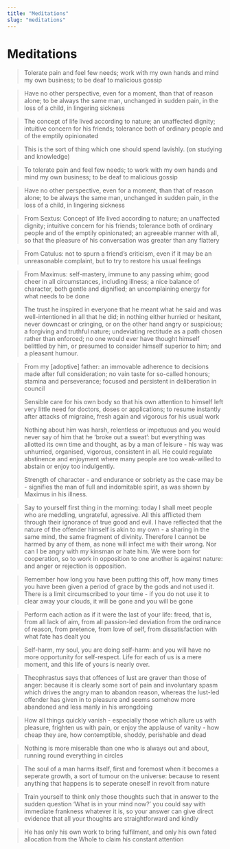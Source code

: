 ```yaml
---
title: "Meditations"
slug: "meditations"
---
```


# Meditations

> Tolerate pain and feel few needs; work with my own hands and mind my own business; to be deaf to malicious gossip

> Have no other perspective, even for a moment, than that of reason alone; to be always the same man, unchanged in sudden pain, in the loss of a child, in lingering sickness

> The concept of life lived according to nature; an unaffected dignity; intuitive concern for his friends; tolerance both of ordinary people and of the emptily opinionated

> This is the sort of thing which one should spend lavishly. (on studying and knowledge)

> To tolerate pain and feel few needs; to work with my own hands and mind my own business; to be deaf to malicious gossip

> Have no other perspective, even for a moment, than that of reason alone; to be always the same man, unchanged in sudden pain, in the loss of a child, in lingering sickness

> From Sextus: Concept of life lived according to nature; an unaffected dignity; intuitive concern for his friends; tolerance both of ordinary people and of the emptily opinionated; an agreeable manner with all, so that the pleasure of his conversation was greater than any flattery

> From Catulus: not to spurn a friend’s criticism, even if it may be an unreasonable complaint, but to try to restore his usual feelings

> From Maximus: self-mastery, immune to any passing whim; good cheer in all circumstances, including illness; a nice balance of character, both gentle and dignified; an uncomplaining energy for what needs to be done
>
> The trust he inspired in everyone that he meant what he said and was well-intentioned in all that he did; in nothing either hurried or hesitant, never downcast or cringing, or on the other hand angry or suspicious; a forgiving and truthful nature; undeviating rectitude as a path chosen rather than enforced; no one would ever have thought himself belittled by him, or presumed to consider himself superior to him; and a pleasant humour.

> From my [adoptive] father: an immovable adherence to decisions made after full consideration; no vain taste for so-called honours; stamina and perseverance; focused and persistent in deliberation in council
>
> Sensible care for his own body so that his own attention to himself left very little need for doctors, doses or applications; to resume instantly after attacks of migraine, fresh again and vigorous for his usual work
>
> Nothing about him was harsh, relentless or impetuous and you would never say of him that he ‘broke out a sweat’: but everything was allotted its own time and thought, as by a man of leisure - his way was unhurried, organised, vigorous, consistent in all. He could regulate abstinence and enjoyment where many people are too weak-willed to abstain or enjoy too indulgently.
>
> Strength of character - and endurance or sobriety as the case may be - signifies the man of full and indomitable spirit, as was shown by Maximus in his illness.

> Say to yourself first thing in the morning: today I shall meet people who are meddling, ungrateful, agressive. All this afflicted them through their ignorance of true good and evil. I have reflected that the nature of the offender himself is akin to my own - a sharing in the same mind, the same fragment of divinity.
> Therefore I cannot be harmed by any of them, as none will infect me with their wrong. Nor can I be angry with my kinsman or hate him. We were born for cooperation, so to work in opposition to one another is against nature: and anger or rejection is opposition.

> Remember how long you have been putting this off, how many times you have been given a period of grace by the gods and not used it. There is a limit circumscribed to your time - if you do not use it to clear away your clouds, it will be gone and you will be gone

> Perform each action as if it were the last of your life: freed, that is, from all lack of aim, from all passion-led deviation from the ordinance of reason, from pretence, from love of self, from dissatisfaction with what fate has dealt you

> Self-harm, my soul, you are doing self-harm: and you will have no more opportunity for self-respect. Life for each of us is a mere moment, and this life of yours is nearly over.

> Theophrastus says that offences of lust are graver than those of anger: because it is clearly some sort of pain and involuntary spasm which drives the angry man to abandon reason, whereas the lust-led offender has given in to pleasure and seems somehow more abandoned and less manly in his wrongdoing

> How all things quickly vanish - especially those which allure us with pleasure, frighten us with pain, or enjoy the applause of vanity - how cheap they are, how contemptible, shoddy, perishable and dead

> Nothing is more miserable than one who is always out and about, running round everything in circles

> The soul of a man harms itself, first and foremost when it becomes a seperate growth, a sort of tumour on the universe: because to resent anything that happens is to seperate oneself in revolt from nature

> Train yourself to think only those thoughts such that in answer to the sudden question ‘What is in your mind now?’ you could say with immediate frankness whatever it is, so your answer can give direct evidence that all your thoughts are straightforward and kindly

> He has only his own work to bring fulfilment, and only his own fated allocation from the Whole to claim his constant attention
